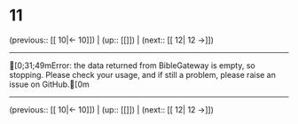 # 11

(previous:: [[ 10|← 10]]) | (up:: [[]]) | (next:: [[ 12| 12 →]])

***
[0;31;49mError: the data returned from BibleGateway is empty, so stopping. Please check your usage, and if still a problem, please raise an issue on GitHub.[0m

***

(previous:: [[ 10|← 10]]) | (up:: [[]]) | (next:: [[ 12| 12 →]])
